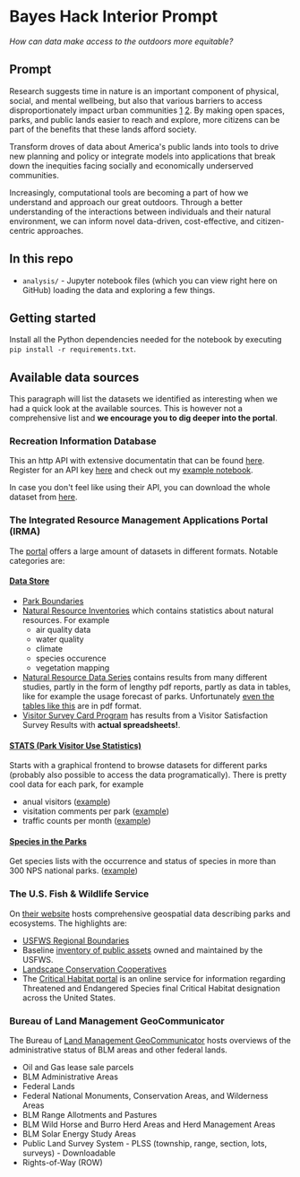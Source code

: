 # Bayes Hack Interior Prompt

_How can data make access to the outdoors more equitable?_

## Prompt

Research suggests time in nature is an important component of physical, social, and mental wellbeing, but also that various barriers to access disproportionately impact urban communities [1](https://www.fullerlab.org/wp-content/uploads/2014/08/Shanahan-et-al-2014.pdf) [2](http://www.sciencedirect.com/science/article/pii/S1618866712000891). By making open spaces, parks, and public lands easier to reach and explore, more citizens can be part of the benefits that these lands afford society.

Transform droves of data about America's public lands into tools to drive new planning and policy or integrate models into applications that break down the inequities facing socially and economically underserved communities.

Increasingly, computational tools are becoming a part of how we understand and approach our great outdoors. Through a better understanding of the interactions between individuals and their natural environment, we can inform novel data-driven, cost-effective, and citizen-centric approaches.


## In this repo

* `analysis/` - Jupyter notebook files (which you can view right here on GitHub) loading the data and exploring a few things.

## Getting started

Install all the Python dependencies needed for the notebook by executing `pip install -r requirements.txt`.


## Available data sources

This paragraph will list the datasets we identified as interesting when we had a quick look at the available sources. This is however not a comprehensive list and **we encourage you to dig deeper into the portal**.


### Recreation Information Database

This an http API with extensive documentatin that can be found [here](https://usda.github.io/RIDB/). Register for an API key [here](https://ridb.recreation.gov/?action=register) and check out my [example notebook](examples/recreation_database_api.ipynb).

In case you don't feel like using their API, you can download the whole dataset from [here](https://ridb.recreation.gov/?action=datadownload).


### The Integrated Resource Management Applications Portal (IRMA)

The [portal](https://irma.nps.gov/Portal) offers a large amount of datasets in different formats. Notable categories are:

#### [Data Store](https://irma.nps.gov/DataStore/)

* [Park Boundaries](https://irma.nps.gov/DataStore/Reference/Profile/2224545?lnv=True)
* [Natural Resource Inventories](https://irma.nps.gov/DataStore/DataStoreReports/Public/Inventory%20Tracking) which contains statistics about natural resources. For example
  - air quality data
  - water quality
  - climate
  - species occurence
  - vegetation mapping
* [Natural Resource Data Series](https://irma.nps.gov/DataStore/Reference/Profile/2007596) contains results from many different studies, partly in the form of lengthy pdf reports, partly as data in tables, like for example the usage forecast of parks. Unfortunately [even the tables like this](https://irma.nps.gov/DataStore/Reference/Profile/2228011) are in pdf format.
* [Visitor Survey Card Program](https://irma.nps.gov/DataStore/Reference/Profile/2208605) has results from a Visitor Satisfaction Survey Results with **actual spreadsheets!**.


#### [STATS (Park Visitor Use Statistics)](https://irma.nps.gov/Stats/)

Starts with a graphical frontend to browse datasets for different parks (probably also possible to access the data programatically). There is pretty cool data for each park, for example

* anual visitors ([example](https://irma.nps.gov/Stats/SSRSReports/Park%20Specific%20Reports/Annual%20Park%20Recreation%20Visitation%20(1904%20-%20Last%20Calendar%20Year)?Park=ZION))
* visitation comments per park ([example](https://irma.nps.gov/Stats/SSRSReports/Park%20Specific%20Reports/Monthly%20Visitation%20Comments%20By%20Park?Park=ZION))
* traffic counts per month ([example](https://irma.nps.gov/Stats/SSRSReports/Park%20Specific%20Reports/Traffic%20Counts?Park=ZION))


#### [Species in the Parks](https://irma.nps.gov/NPSpecies/)

Get species lists with the occurrence and status of species in more than 300 NPS national parks. ([example](https://irma.nps.gov/NPSpecies/Search/SpeciesList/ZION))


### The U.S. Fish & Wildlife Service

On [their website](https://www.fws.gov/gis/data/national/) hosts comprehensive geospatial data describing parks and ecosystems. The highlights are:

* [USFWS Regional Boundaries](http://catalog.data.gov/dataset/us-fish-and-wildlife-service-regional-boundaries)
* Baseline [inventory of public assets](http://catalog.data.gov/organization/4d7ad1cd-3641-420b-8116-e4082f49cd44?q=Transportation&sort=score+desc%2C+name+asc&metadata_type=geospatial) owned and maintained by the USFWS.
* [Landscape Conservation Cooperatives](https://www.sciencebase.gov/catalog/item/55b943ade4b09a3b01b65d78)
* The [Critical Habitat portal](http://catalog.data.gov/organization/fws-gov?q=geospatial+critical+habitat+ngda+roy&sort=score+desc%2C+name+asc) is an online service for information regarding Threatened and Endangered Species final Critical Habitat designation across the United States.


### Bureau of Land Management GeoCommunicator

The Bureau of [Land Management GeoCommunicator](http://www.geocommunicator.gov/GeoComm/) hosts overviews of the administrative status of BLM areas and other federal lands.

* Oil and Gas lease sale parcels
* BLM Administrative Areas
* Federal Lands
* Federal National Monuments, Conservation Areas, and Wilderness Areas
* BLM Range Allotments and Pastures
* BLM Wild Horse and Burro Herd Areas and Herd Management Areas
* BLM Solar Energy Study Areas
* Public Land Survey System - PLSS (township, range, section, lots, surveys) - Downloadable
* Rights-of-Way (ROW)

